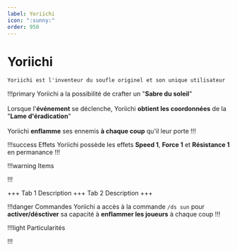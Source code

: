 ```yaml
---
label: Yoriichi
icon: ":sunny:"
order: 950
---
```


# Yoriichi

```txt
Yoriichi est l'inventeur du soufle originel et son unique utilisateur
```

!!!primary
Yoriichi a la possibilité de crafter un "**Sabre du soleil**" <br>
<br>
Lorsque l'**événement** se déclenche, Yoriichi **obtient les coordonnées** de la "**Lame d'éradication**" <br>
<br>
Yoriichi **enflamme** ses ennemis **à chaque coup** qu'il leur porte
!!!

!!!success Effets
Yoriichi possède les effets **Speed 1**, **Force 1** et **Résistance 1** en permanance
!!!

!!!warning Items

!!!

+++ Tab 1
Description
+++ Tab 2 
Description
+++

!!!danger Commandes
Yoriichi a accès à la commande ```/ds sun``` pour **activer/désctiver** sa capacité à **enflammer les joueurs** à chaque coup
!!!

!!!light Particularités

!!!
